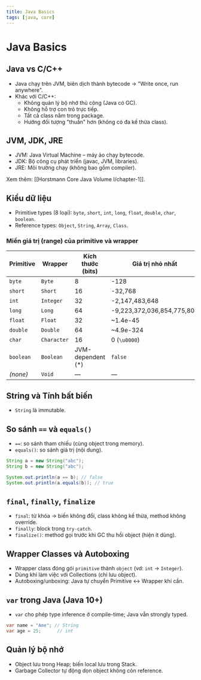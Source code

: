 ```yaml
---
title: Java Basics
tags: [java, core]
---
```


# Java Basics

## Java vs C/C++

- Java chạy trên JVM, biên dịch thành bytecode → "Write once, run anywhere".
- Khác với C/C++:
  - Không quản lý bộ nhớ thủ công (Java có GC).
  - Không hỗ trợ con trỏ trực tiếp.
  - Tất cả class nằm trong package.
  - Hướng đối tượng "thuần" hơn (không có đa kế thừa class).

## JVM, JDK, JRE

- JVM: Java Virtual Machine – máy ảo chạy bytecode.
- JDK: Bộ công cụ phát triển (javac, JVM, libraries).
- JRE: Môi trường chạy (không bao gồm compiler).

Xem thêm: [[Horstmann Core Java Volume I/chapter-1]].

## Kiểu dữ liệu

- Primitive types (8 loại): `byte`, `short`, `int`, `long`, `float`, `double`, `char`, `boolean`.
- Reference types: `Object`, `String`, `Array`, `Class`.

### Miền giá trị (range) của primitive và wrapper

| Primitive | Wrapper     | Kích thước (bits)  | Giá trị nhỏ nhất           | Giá trị lớn nhất          |
| --------- | ----------- | ------------------ | -------------------------- | ------------------------- |
| `byte`    | `Byte`      | 8                  | -128                       | 127                       |
| `short`   | `Short`     | 16                 | -32,768                    | 32,767                    |
| `int`     | `Integer`   | 32                 | -2,147,483,648             | 2,147,483,647             |
| `long`    | `Long`      | 64                 | -9,223,372,036,854,775,808 | 9,223,372,036,854,775,807 |
| `float`   | `Float`     | 32                 | ~1.4e-45                   | ~3.4028235e+38            |
| `double`  | `Double`    | 64                 | ~4.9e-324                  | ~1.7976931348623157e+308  |
| `char`    | `Character` | 16                 | 0 (`\u0000`)               | 65,535 (`\uffff`)         |
| `boolean` | `Boolean`   | JVM-dependent (\*) | `false`                    | `true`                    |
| _(none)_  | `Void`      | —                  | —                          | —                         |

## String và Tính bất biến

- `String` là immutable.

## So sánh `==` và `equals()`

- `==`: so sánh tham chiếu (cùng object trong memory).
- `equals()`: so sánh giá trị (nội dung).

```java
String a = new String("abc");
String b = new String("abc");

System.out.println(a == b); // false
System.out.println(a.equals(b)); // true
```

## `final`, `finally`, `finalize`

- `final`: từ khóa → biến không đổi, class không kế thừa, method không override.
- `finally`: block trong `try-catch`.
- `finalize()`: method gọi trước khi GC thu hồi object (hiện ít dùng).

## Wrapper Classes và Autoboxing

- Wrapper class đóng gói `primitive` thành `object` (vd: `int` → `Integer`).
- Dùng khi làm việc với Collections (chỉ lưu object).
- Autoboxing/unboxing: Java tự chuyển Primitive ↔ Wrapper khi cần.

## `var` trong Java (Java 10+)

- `var` cho phép type inference ở compile-time; Java vẫn strongly typed.

```java
var name = "Ame"; // String
var age = 25;      // int
```

## Quản lý bộ nhớ

- Object lưu trong Heap; biến local lưu trong Stack.
- Garbage Collector tự động dọn object không còn reference.
